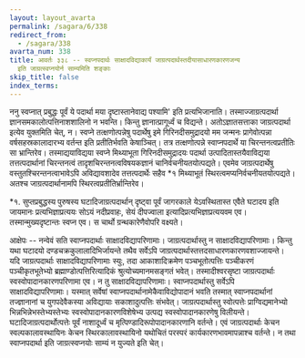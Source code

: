 ```yaml
---
layout: layout_avarta
permalink: /sagara/6/338
redirect_from:
  - /sagara/338
avarta_num: 338
title: आवर्तः ३३८ -- स्वप्नपदार्थः साक्षादविद्याकार्यं जाग्रत्पदार्थस्तदीयासाधारणकारणजन्य
  इति जाग्रत्स्वप्नयोर्न साम्यमिति शङ्काः
skip_title: false
index_terms: 
---
```


ननु स्वप्नात् प्रबुद्धः पूर्वं ये पदार्था मया दृष्टास्तानेवाद्य पश्यामि' इति प्रत्यभिजानाति। तस्माज्जाग्रत्पदार्था ज्ञानसमकालोत्पत्तिनाशशालिनो न भवन्ति।
किन्तु ज्ञानात्प्रागूर्ध्वं च विद्यन्ते। अतोऽज्ञातसत्ताका जाग्रत्पदार्था इत्येव
युक्तमिति चेत्, न। स्वप्ने तत्क्षणोत्पन्नेषु पदार्थेषु इमे गिरिनदीसमुद्रादयो मम
जन्मनः प्रागेवोत्पन्ना वर्षसहस्रकालादारभ्य वर्तन्त इति प्रतीतिर्भवति केषाञ्चित्। तत्र तत्क्षणोत्पन्ने स्वाप्नपदार्थे या चिरन्तनत्वप्रतीतिः सा भ्रान्तिरेव।
तस्माद्ययाविद्यया स्वप्ने मिथ्याभूता गिरिनदीसमुद्रादयः पदार्था उत्पादितास्तयैवाविद्यया तत्तत्पदार्थानां चिरन्तनत्वं तादृशचिरन्तनत्वविषयकज्ञानं चानिर्वचनीयतयोत्पद्यते। एवमेव जाग्रत्पदार्थेषु वस्तुतश्चिरन्तनत्वाभावेऽपि
अविद्यावशादेव तत्तत्पदार्थेः सहैव *१ मिथ्याभूतं स्थिरत्वमप्यनिर्वचनीयतयोत्पद्यते।
अतश्च जाग्रत्पदार्थानामपि स्थिरत्वप्रतीतिर्भ्रान्तिरेव।

<div class="footnote" markdown="1">
*१. सुप्तप्रबुद्धस्य पुरुषस्य घटादिजाग्रत्पदार्थान् दृष्ट्वा पूर्वं जागरकाले येऽवस्थितास्त एवैते घटादय इति जायमानः प्रत्यभिज्ञाप्रत्ययः सोऽयं नदीप्रवाहः, सेयं दीपज्वाला इत्यादिप्रत्यभिज्ञाप्रत्ययवम एव। तस्मान्मुख्यदृष्टान्तः स्वप्न एव। स चार्थो
ग्रन्थकारेणैवोपरि वक्ष्यते।
</div>

आक्षेपः -- नन्वेवं सति स्वाप्नपदार्थाः साक्षादविद्यापरिणामाः।
जाग्रत्पदार्थास्तु न साक्षादविद्यापरिणामाः। किन्तु यथा घटादयो
दण्डचक्रकुलालादिभिर्जायन्ते तथैव सर्वेऽपि जाग्रत्पदार्थास्तत्तदसाधारणकारणवशाज्जायन्ते। यदि जाग्रत्पदार्थाः साक्षादविद्यापरिणामाः स्युः, तदा
आकाशादिक्रमेण पञ्चभूतोत्पत्तिः पञ्चीकरणं पञ्चीकृतभूतेभ्यो ब्रह्माण्डोत्पत्तिरित्यादिकं श्रुत्योच्यमानमसङ्गतं भवेत्। तस्मादीश्वरसृष्टा जाग्रत्पदार्थाः स्वस्वोपादानकारणपरिणामा एव। न तु साक्षादविद्यापरिणामाः। स्वाप्नपदार्थास्तु सर्वेऽपि साक्षादविद्यापरिणामाः। यस्मात् सर्वेषां स्वाप्नपदार्थानामेकैवाविद्योपादानं भवति तस्मात् स्वाप्नपदार्थानां तज्ज्ञानानां च युगपदेवैकस्या अविद्यायाः सकाशादुत्पत्तिः संभवेत्। जाग्रत्पदार्थास्तु स्वोत्पत्तेः
प्राग्विद्यमानेभ्यो भिन्नभिन्नेभस्तेभ्यस्तेभ्यः स्वस्वोपादानकारणविशेषेभ्य उत्पद्य
स्वस्वोपादानकारणेषु विलीयन्ते। घटादिजाग्रत्पदार्थोत्पत्तेः पूर्वं नाशादूर्ध्वं च
मृत्पिण्डादिरूपोपादानकारणानि वर्तन्ते। एवं जाग्रत्पदार्थाः केचन स्वल्पकालावस्थायिनः केचन स्थिरकालावस्थायिनो यथोचितं परस्परं कार्यकारणभावमापन्नाश्च वर्तन्ते। न तथा स्वाप्नपदार्था इति जाग्रत्स्वप्नयोः साम्यं न
युज्यते इति चेत्।
